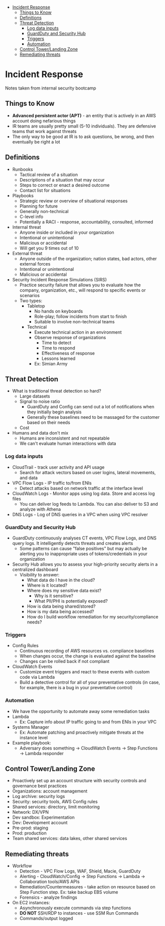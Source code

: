- [Incident Response](#incident-response)
  - [Things to Know](#things-to-know)
  - [Definitions](#definitions)
  - [Threat Detection](#threat-detection)
    - [Log data inputs](#log-data-inputs)
    - [GuardDuty and Security Hub](#guardduty-and-security-hub)
    - [Triggers](#triggers)
    - [Automation](#automation)
  - [Control Tower/Landing Zone](#control-towerlanding-zone)
  - [Remediating threats](#remediating-threats)

# Incident Response
Notes taken from internal security bootcamp

## Things to Know
* **Advanced persistent actor (APT)** - an entity that is actively in an AWS account doing nefarious things
* IR teams are usually pretty small (5-10 individuals). They are defensive teams that work against threats
* The only way to be good at IR is to ask questions, be wrong, and then eventually be right a lot
  
## Definitions
* Runbooks
  * Tactical review of a situation
  * Descriptions of a situation that may occur
  * Steps to correct or enact a desired outcome
  * Contact list for situations
* Playbooks
  * Strategic review or overview of situational responses
  * Planning for future
  * Generally non-technical
  * C-level info
  * Potentially a RACI - response, accountability, consulted, informed
* Internal threat
  * Anyone inside or included in your organization
  * Intentional or unintentional
  * Malicious or accidental
  * Will get you 9 times out of 10
* External threat
  * Anyone outside of the organization; nation states, bad actors, other external forces
  * Intentional or unintentional
  * Malicious or accidental
* Security Incident Response Simulations (SIRS)
  * Practice security failure that allows you to evaluate how the company, organization, etc., will respond to specific events or scenarios
  * Two types:
    * Tabletop
      * No hands on keyboards
      * Role-play; follow incidents from start to finish
      * Suitable to involve non-technical teams
    * Technical
      * Execute technical action in an environment
      * Observe response of organizations
        * Time to detect
        * Time to respond
        * Effectiveness of response
        * Lessons learned
      * Ex: Simian Army

## Threat Detection
* What is traditional threat detection so hard?
  * Large datasets
  * Signal to noise ratio
    * GuardDuty and Config can send out a lot of notifications when they initially begin analysis
    * Generally these baselines need to be massaged for the customer based on their needs
  * Cost
* Humans and data don't mix
  * Humans are inconsistent and not repeatable
  * We can't evaluate human interactions with data

### Log data inputs
* CloudTrail - track user activity and API usage
  * Search for attack vectors based on user logins, lateral movements, and data
* VPC Flow Logs - IP traffic to/from ENIs
  * Detect attacks based on network traffic at the interface level
* CloudWatch Logs - Monitor apps using log data. Store and access log files
  * You can deliver log feeds to Lambda. You can also deliver to S3 and analyze with Athena
* DNS Logs - Log of DNS queries in a VPC when using VPC resolver

### GuardDuty and Security Hub
* GuardDuty continuously analyses CT events, VPC Flow Logs, and DNS query logs. It intelligently detects threats and creates alerts
  * Some patterns can cause "false positives" but may actually be alerting you to inappropriate uses of tokens/credentials in your organization
* Security Hub allows you to assess your high-priority security alerts in a centralized dashboard
  * Visibility to answer:
    * What data do I have in the cloud?
    * Where is it located?
    * Where does my sensitive data exist?
      * Why is it sensitive?
      * What PII/PHI is potentially exposed?
    * How is data being shared/stored?
    * How is my data being accessed?
    * How do I build workflow remediation for my security/compliance needs?

### Triggers
* Config Rules
  * Continuous recording of AWS resources vs. compliance baselines
  * When changes occur, the change is evaluated against the baseline
  * Changes can be rolled back if not compliant
* CloudWatch Events
  * Customize event triggers and react to these events with custom code via Lambda
  * Build a detective control for all of your preventative controls (in case, for example, there is a bug in your preventative control)

### Automation
* We have the opportunity to automate away some remediation tasks
* Lambda
  * Ex: Capture info about IP traffic going to and from ENIs in your VPC
* Systems Manager
  * Ex: Automate patching and proactively mitigate threats at the instance level
* Example playbook:
  * Adversary does something -> CloudWatch Events -> Step Functions -> Lambda responder

## Control Tower/Landing Zone
* Proactively set up an account structure with security controls and governance best practices
* Organizations: account management
* Log archive: security logs
* Security: security tools, AWS Config rules
* Shared services: directory, limit monitoring
* Network: DX/VPN
* Dev sandbox: Experimentation
* Dev: Development account
* Pre-prod: staging
* Prod: production
* Team shared services: data lakes, other shared services

## Remediating threats
* Workflow
  * Detection - VPC Flow Logs, WAF, Shield, Macie, GuardDuty
  * Alerting - CloudWatch/Config -> Step Functions -> Lambda -> Collaboration tools/AWS APIs
  * Remediation/Countermeasures - take action on resource based on Step Function step. Ex: take backup EBS volume
  * Forensics - analyze findings
* On EC2 instances:
  * Asynchronously execute commands via step functions
  * **DO NOT** SSH/RDP to instances - use SSM Run Commands
  * Commands/output logged